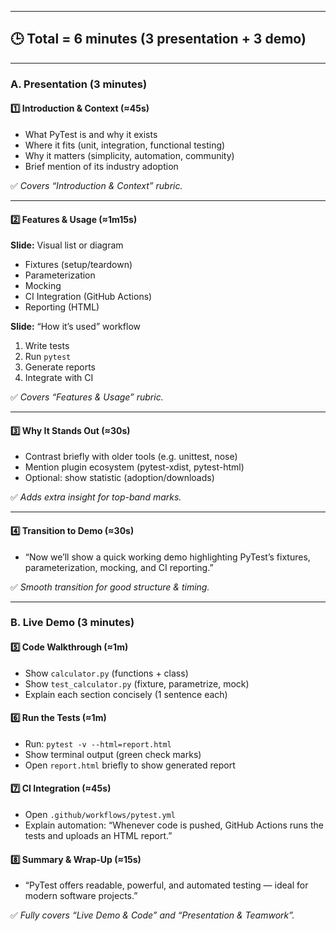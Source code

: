 
---

## 🕒 **Total = 6 minutes (3 presentation + 3 demo)**

---

### **A. Presentation (3 minutes)**

#### 1️⃣ Introduction & Context (≈45s)

* What PyTest is and why it exists
* Where it fits (unit, integration, functional testing)
* Why it matters (simplicity, automation, community)
* Brief mention of its industry adoption

✅ *Covers “Introduction & Context” rubric.*

---

#### 2️⃣ Features & Usage (≈1m15s)

**Slide:** Visual list or diagram

* Fixtures (setup/teardown)
* Parameterization
* Mocking
* CI Integration (GitHub Actions)
* Reporting (HTML)

**Slide:** “How it’s used” workflow

1. Write tests
2. Run `pytest`
3. Generate reports
4. Integrate with CI

✅ *Covers “Features & Usage” rubric.*

---

#### 3️⃣ Why It Stands Out (≈30s)

* Contrast briefly with older tools (e.g. unittest, nose)
* Mention plugin ecosystem (pytest-xdist, pytest-html)
* Optional: show statistic (adoption/downloads)

✅ *Adds extra insight for top-band marks.*

---

#### 4️⃣ Transition to Demo (≈30s)

* “Now we’ll show a quick working demo highlighting PyTest’s fixtures, parameterization, mocking, and CI reporting.”

✅ *Smooth transition for good structure & timing.*

---

### **B. Live Demo (3 minutes)**

#### 5️⃣ Code Walkthrough (≈1m)

* Show `calculator.py` (functions + class)
* Show `test_calculator.py` (fixture, parametrize, mock)
* Explain each section concisely (1 sentence each)

#### 6️⃣ Run the Tests (≈1m)

* Run: `pytest -v --html=report.html`
* Show terminal output (green check marks)
* Open `report.html` briefly to show generated report

#### 7️⃣ CI Integration (≈45s)

* Open `.github/workflows/pytest.yml`
* Explain automation: “Whenever code is pushed, GitHub Actions runs the tests and uploads an HTML report.”

#### 8️⃣ Summary & Wrap-Up (≈15s)

* “PyTest offers readable, powerful, and automated testing — ideal for modern software projects.”

✅ *Fully covers “Live Demo & Code” and “Presentation & Teamwork”.*

